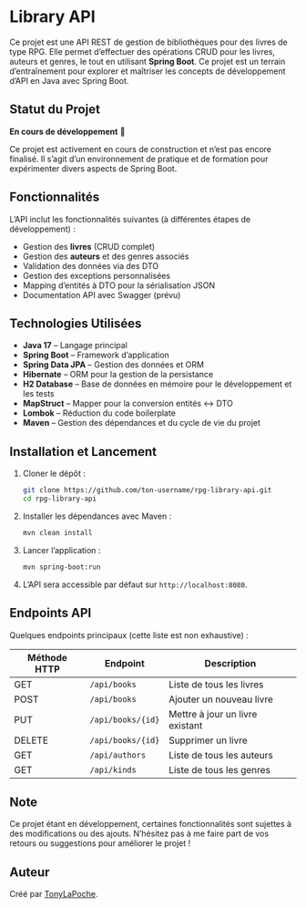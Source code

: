 # Library API

Ce projet est une API REST de gestion de bibliothèques pour des livres de type RPG. Elle permet d’effectuer des opérations CRUD pour les livres, auteurs et genres, le tout en utilisant **Spring Boot**. Ce projet est un terrain d’entraînement pour explorer et maîtriser les concepts de développement d’API en Java avec Spring Boot.

## Statut du Projet

**En cours de développement** 🚧

Ce projet est activement en cours de construction et n’est pas encore finalisé. Il s’agit d’un environnement de pratique et de formation pour expérimenter divers aspects de Spring Boot.

## Fonctionnalités

L’API inclut les fonctionnalités suivantes (à différentes étapes de développement) :

- Gestion des **livres** (CRUD complet)
- Gestion des **auteurs** et des genres associés
- Validation des données via des DTO
- Gestion des exceptions personnalisées
- Mapping d’entités à DTO pour la sérialisation JSON
- Documentation API avec Swagger (prévu)

## Technologies Utilisées

- **Java 17** – Langage principal
- **Spring Boot** – Framework d’application
- **Spring Data JPA** – Gestion des données et ORM
- **Hibernate** – ORM pour la gestion de la persistance
- **H2 Database** – Base de données en mémoire pour le développement et les tests
- **MapStruct** – Mapper pour la conversion entités <-> DTO
- **Lombok** – Réduction du code boilerplate
- **Maven** – Gestion des dépendances et du cycle de vie du projet

## Installation et Lancement

1. Cloner le dépôt :

   ```bash
   git clone https://github.com/ton-username/rpg-library-api.git
   cd rpg-library-api
   ```

2. Installer les dépendances avec Maven :

   ```bash
   mvn clean install
   ```

3. Lancer l’application :

   ```bash
   mvn spring-boot:run
   ```

4. L’API sera accessible par défaut sur `http://localhost:8080`.

## Endpoints API

Quelques endpoints principaux (cette liste est non exhaustive) :

| Méthode HTTP | Endpoint            | Description                     |
|--------------|---------------------|---------------------------------|
| GET          | `/api/books`        | Liste de tous les livres        |
| POST         | `/api/books`        | Ajouter un nouveau livre        |
| PUT          | `/api/books/{id}`   | Mettre à jour un livre existant |
| DELETE       | `/api/books/{id}`   | Supprimer un livre              |
| GET          | `/api/authors`      | Liste de tous les auteurs       |
| GET          | `/api/kinds`        | Liste de tous les genres        |

## Note

Ce projet étant en développement, certaines fonctionnalités sont sujettes à des modifications ou des ajouts. N’hésitez pas à me faire part de vos retours ou suggestions pour améliorer le projet !

## Auteur

Créé par [TonyLaPoche](https://github.com/TonyLaPoche).